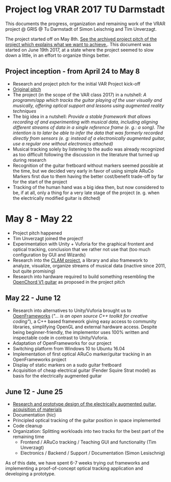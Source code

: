 # Project log VRAR 2017 TU Darmstadt

This documents the progress, organization and remaining work of the VRAR project @ GRIS @ Tu Darmstadt of Simon Leischnig and Tim Unverzagt.  

The project started off on May 8th. [See the archived project pitch of the project which explains what we want to achieve.](project_pitch.md). This document was
started on June 19th 2017, at a state where the project seemed to slow down a
little, in an effort to organize things better.

## Project inception - from April 24 to May 8

- Research and project pitch for the initial VAR Project kick-off
- [Original pitch](project_pitch.md)
- The project (in the scope of the VAR class 2017) in a nutshell:
  _A programm/app which tracks the guitar playing
  of the user visually and musically, offering optical support and lessons
  using augmented reality techniques_
- The big idea in a nutshell: _Provide a stable framework that allows recording
  of and experimenting with musical data, including aligning different streams
  of data in a single reference frame (e. g.: a song). The intention is to later
  be able to infer the data that was formerly recorded directly from sensors
  (e. g: instead of a electronically augmented guitar, use a regular one without
  electronics attached)_
- Musical tracking solely by listening to the audio was already recognized as
  too difficult following the discussion in the literature that turned up
  during research
- Recognition of the guitar fretboard without markers seemed possible at the time, but
  we decided very early in favor of using simple ARuCo Markers first due to them
  having the better cost/benefit trade-off by far for the start of the project
- Tracking of the human hand was a big idea then, but now considered to be, if at all, only a thing for a very late stage of the project (e. g. when the electrically modified guitar is ditched)

# May 8 - May 22

 - Project pitch happened
 - Tim Unverzagt joined the project!
 - Experimentation with Unity + Vuforia for the graphical frontent and optical tracking, conclusion that we rather not use that (too much configuration by GUI and Wizards)
 - Research into the [CLAM project](http://clam-project.org/), a library and also
 framework to analyze, visualize, organize streams of musical data (inactive since 2011, but quite promising)
 - Research into hardware required to build something resembling the [OpenChord V1
 guitar](http://www.laboratoryspokane.com/openchord/the-openchord-v1-guitar/)
 as proposed in the project pitch

## May 22 - June 12
- Research into alternatives to Unity/Vuforia brought us to
  [OpenFrameworks](http://openframeworks.cc) (_"... is an open source C++ toolkit for creative coding"_), a C++ based framework giving easy access to community libraries, simplifying OpenGL and external hardware access. Despite being beginner-friendly, the implementor uses  100% written and inspectable code in contrast to Unity/Vuforia.
- Adaptation of OpenFrameworks for our project
- Switching platform from Windows 10 to Ubuntu 16.04
- Implementation of first optical ARuCo marker/guitar tracking in an OpenFrameworks project
- Display of static markers on a sudo guitar fretboard
- Acquisition of cheap electrical guitar (Fender Squire Strat model) as basis for the electrically augmented guitar

## June 12 - June 25

- [Research and prototype design of the electrically augmented guitar, acquisition of materials](electronics.md)
- Documentation (hic)
- Principled optical tracking of the guitar position in space implemented
- Code cleanup
- Organization: Splitting workloads into two tracks for the best part of the remaining time
   * Frontend / ARuCo tracking / Teaching GUI and functionality  (Tim Unverzagt)
   * Electronics / Backend / Support / Documentation (Simon Lesischnig)

As of this date, we have spent 6-7 weeks trying out frameworks and implementing a
proof-of-concept optical tracking application and developing a prototype.
